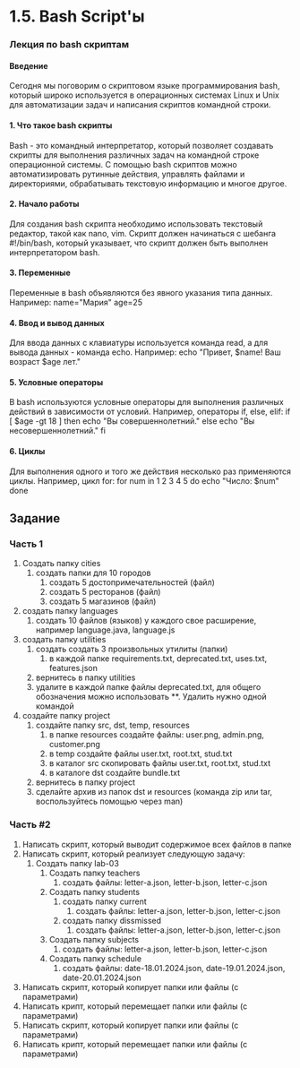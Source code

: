 # 1.5. Bash Script'ы

### Лекция по bash скриптам

#### Введение
Сегодня мы поговорим о скриптовом языке программирования bash, который широко используется в операционных системах Linux и Unix для автоматизации задач и написания скриптов командной строки.

#### 1. Что такое bash скрипты
Bash - это командный интерпретатор, который позволяет создавать скрипты для выполнения различных задач на командной строке операционной системы. С помощью bash скриптов можно автоматизировать рутинные действия, управлять файлами и директориями, обрабатывать текстовую информацию и многое другое.

#### 2. Начало работы
Для создания bash скрипта необходимо использовать текстовый редактор, такой как nano, vim. Скрипт должен начинаться с шебанга #!/bin/bash, который указывает, что скрипт должен быть выполнен интерпретатором bash.

#### 3. Переменные
Переменные в bash объявляются без явного указания типа данных. Например:
name="Мария"
age=25

#### 4. Ввод и вывод данных
Для ввода данных с клавиатуры используется команда read, а для вывода данных - команда echo. Например:
echo "Привет, $name! Ваш возраст $age лет."

#### 5. Условные операторы
В bash используются условные операторы для выполнения различных действий в зависимости от условий. Например, операторы if, else, elif:
if [ $age -gt 18 ]
then
echo "Вы совершеннолетний."
else
echo "Вы несовершеннолетний."
fi

#### 6. Циклы
Для выполнения одного и того же действия несколько раз применяются циклы. Например, цикл for:
for num in 1 2 3 4 5
do
echo "Число: $num"
done

## Задание

### Часть 1

1. Создать папку cities
    1. создать папки для 10 городов
        1. создать 5 достопримечательностей (файл)
        2. создать 5 ресторанов (файл)
        3. создать 5 магазинов (файл)
2. создать папку languages
    1. создать 10 файлов (языков) у каждого свое расширение, например language.java, language.js
3. создать папку utilities
    1. создать создать 3 произвольных утилиты (папки)
        1. в каждой папке requirements.txt, deprecated.txt, uses.txt, features.json
    2. вернитесь в папку utilities
    3. удалите в каждой папке файлы deprecated.txt, для общего обозначения можно использовать **. Удалить нужно одной командой
4. создайте папку project
    1. создайте папку src, dst, temp, resources
        1. в папке resources создайте файлы: user.png, admin.png, customer.png
        2. в temp создайте файлы user.txt, root.txt, stud.txt
        3. в каталог src скопировать файлы user.txt, root.txt, stud.txt
        4. в каталоге dst создайте bundle.txt
    2. вернитесь в папку project
    3. сделайте архив из папок dst и resources (команда zip или tar, воспользуйтесь помощью через man)

### Часть #2

1. Написать скрипт, который выводит содержимое всех файлов в папке
2. Написать скрипт, который реализует следующую задачу:
    1. Создать папку lab-03
        1. Создать папку teachers
            1. создать файлы: letter-a.json, letter-b.json, letter-c.json
        2. Создать папку students
            1. создать папку current
                1. создать файлы: letter-a.json, letter-b.json, letter-c.json
            2. создать папку dissmissed
                1. создать файлы: letter-a.json, letter-b.json, letter-c.json
        3. Создать папку subjects
            1. создать файлы: letter-a.json, letter-b.json, letter-c.json
        4. Создать папку schedule
            1. создать файлы: date-18.01.2024.json, date-19.01.2024.json, date-20.01.2024.json
3. Написать скрипт, который копирует папки или файлы (с параметрами)
4. Написать крипт, который перемещает папки или файлы (с параметрами)
5. Написать скрипт, который копирует папки или файлы (с параметрами)
6. Написать крипт, который перемещает папки или файлы (с параметрами)